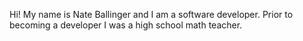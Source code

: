 Hi! My name is Nate Ballinger and I am a software developer.
Prior to becoming a developer I was a high school math teacher.
